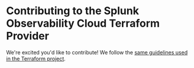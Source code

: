 # Contributing to the Splunk Observability Cloud Terraform Provider

We're excited you'd like to contribute! We follow the [same guidelines used in the Terraform project](https://github.com/hashicorp/terraform/blob/master/.github/CONTRIBUTING.md#pull-requests).
